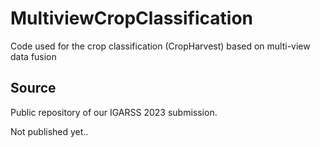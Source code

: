 # MultiviewCropClassification
Code used for the crop classification (CropHarvest) based on multi-view data fusion

## Source
Public repository of our IGARSS 2023 submission.

Not published yet..